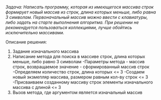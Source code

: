 *Задача: Написать программу, которая из имеющегося массива строк формирует новый массив из строк, длина которых меньше, либо равна 3 символам. 
Первоначальный массив можно ввести с клавиатуры, либо задать на старте выполнения алгоритма. 
При решении не рекомендуется пользоваться коллекциями, лучше обойтись исключительно массивами.*

Описание решения:
1) Задание изначального массива
2) Написание метода для поиска в массиве строк, длина которых меньше, либо равно 3 символам
   -Параметры метода - массив строк, возвращаемое значение - сформированный массив строк
   -Определяем количество строк, длина которых <= 3
   -Создаем новый экзмепляр массива, размером равным кол-ву строк <= 3
   -Присваиваем созданному массиву строк элементы изначального массива с длиной <= 3
4) Вызов метода, где аргументом является изначальный массив
